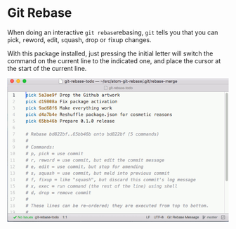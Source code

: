 # Git Rebase

When doing an interactive `git rebase`rebasing, `git` tells you that you can
`p`ick, `r`eword, `e`dit, `s`quash, `d`rop or `f`ixup changes.

With this package installed, just pressing the initial letter will switch the
command on the current line to the indicated one, and place the cursor at the
start of the current line.

![Animated demo](https://github.com/walles/git-rebase/raw/master/animated-demo.gif)
